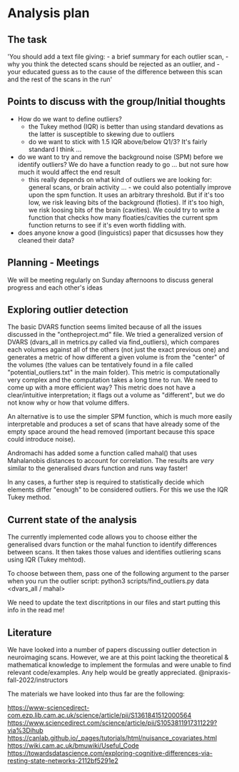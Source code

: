 # Analysis plan

## The task
'You should add a text file giving: - a brief summary for each outlier scan, - why you think the detected scans should be rejected as an outlier, and - your educated guess as to the cause of the difference between this scan and the rest of the scans in the run'

## Points to discuss with the group/Initial thoughts
- How do we want to define outliers? 
    - the Tukey method (IQR) is better than using standard devations as the latter is susceptible to skewing due to outliers 
    - do we want to stick with 1.5 IQR above/below Q1/3? It's fairly standard I think ... 
- do we want to try and remove the background noise (SPM) before we identify outliers? We do have a function ready to go ... but not sure how much it would affect the end result 
    - this really depends on what kind of outliers we are looking for: general scans, or brain activity ... - we could also potentially improve upon the spm function. It uses an arbitrary threshold. But if it's too low, we risk leaving bits of the background (floties). If it's too high, we risk loosing bits of the brain (cavities). We could try to write a function that checks how many floaties/cavities the current spm function returns to see if it's even worth fiddling with. 
- does anyone know a good (linguistics) paper that dicsusses how they cleaned their data? 

## Planning - Meetings
We will be meeting regularly on Sunday afternoons to discuss general progress and each other's ideas

## Exploring outlier detection
The basic DVARS function seems limited because of all the issues discussed in the "ontheproject.md" file. We tried a generalized version of DVARS (dvars_all in metrics.py called via find_outliers), which compares each volumes against all of the others (not just the exact previous one) and generates a metric of how different a given volume is from the "center" of the volumes (the values can be tentatively found in a file called "potential_outliers.txt" in the main folder). This metric is computationally very complex and the computation takes a long time to run. We need to come up with a more efficient way?
This metric does not have a clear/intuitive interpretation; it flags out a volume as "different", but we do not know why or how that volume differs.  

An alternative is to use the simpler SPM function, which is much more easily interpretable and produces a set of scans that have already some of the empty space around the head removed (important because this space could introduce noise). 

Andromachi has added some a function called mahal() that uses Mahalanobis distances to account for correlation. The results are _very_ similar to the generalised dvars function and runs way faster! 

In any cases, a further step is required to statistically decide which elements differ "enough" to be considered outliers. 
For this we use the IQR Tukey method. 

## Current state of the analysis
The currently implemented code allows you to choose either the generalised dvars function or the mahal function to identify differences between scans. It then takes those values and identifies outliering scans using IQR (Tukey mehtod).

To choose between them, pass one of the following argument to the parser when you run the outlier script: 
python3 scripts/find_outliers.py data <dvars_all / mahal>

We need to update the text discritptions in our files and start putting this info in the read me!

## Literature
We have looked into a number of papers discussing outlier detection in neuroimaging scans. However, we are at this point lacking the theoretical & mathematical knowledge to implement the formulas and were unable to find relevant code/examples. Any help would be greatly appreciated. 
@nipraxis-fall-2022/instructors

The materials we have looked into thus far are the following:

https://www-sciencedirect-com.ezp.lib.cam.ac.uk/science/article/pii/S1361841512000564
https://www.sciencedirect.com/science/article/pii/S1053811917311229?via%3Dihub
https://canlab.github.io/_pages/tutorials/html/nuisance_covariates.html
https://wiki.cam.ac.uk/bmuwiki/Useful_Code
https://towardsdatascience.com/exploring-cognitive-differences-via-resting-state-networks-2112bf5291e2







